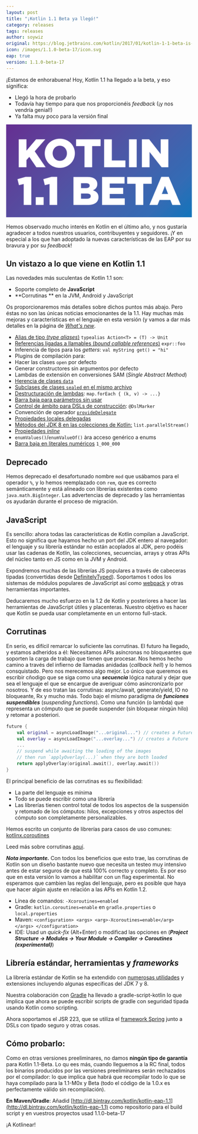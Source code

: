 ```yaml
---
layout: post
title: "¡Kotlin 1.1 Beta ya llegó!"
category: releases
tags: releases
author: soywiz
original: https://blog.jetbrains.com/kotlin/2017/01/kotlin-1-1-beta-is-here/
icon: /images/1.1.0-beta-17/icon.svg
eap: true
version: 1.1.0-beta-17
---
```


¡Estamos de enhorabuena! Hoy, Kotlin 1.1 ha llegado a la beta, y eso significa:

* Llegó la hora de probarlo
* Todavía hay tiempo para que nos proporcionéis *feedback* (¡y nos vendría genial!)
* Ya falta muy poco para la versión final

![](/images/1.1.0-beta-17/1.1-Beta-Banner-2-01.png)

Hemos observado mucho interés en Kotlin en el último año, y nos gustaría agradecer a todos
nuestros usuarios, contribuyentes y seguidores. ¡Y en especial a los que han adoptado la nuevas
características de las EAP por su bravura y por su *feedback*!

## Un vistazo a lo que viene en Kotlin 1.1

Las novedades más suculentas de Kotlin 1.1 son:

* Soporte completo de **JavaScript**
* **Corrutinas ** en la JVM, Android y JavaScript

Os proporcionaremos más detalles sobre dichos puntos más abajo. Pero éstas no son las únicas
noticias emocionantes de la 1.1. Hay muchas más mejoras y características en el lenguaje en esta
versión (y vamos a dar más detalles en la página de [*What's new*](https://kotlinlang.org/docs/reference/whatsnew11.html).

* [Alias de tipo (*type aliases*)](https://github.com/Kotlin/KEEP/issues/4) `typealias Action<T> = (T) -> Unit`
* [Referencias ligadas a llamables (*bound callable references*)](https://github.com/Kotlin/KEEP/issues/5) `expr::foo`
* Inferencia de tipos para los *getters*: `val myString get() = "hi"`
* Plugins de compilación para:
 * Hacer las clases `open` por defecto
 * Generar constructores sin argumentos por defecto
 * Lambdas de extensión en conversiones SAM (*Single Abstract Method*)
* [Herencia de clases `data`](https://github.com/Kotlin/KEEP/issues/31)
* [Subclases de clases `sealed` en el mismo archivo](https://github.com/Kotlin/KEEP/issues/29)
* [Destructuración de lambdas](https://github.com/Kotlin/KEEP/blob/master/proposals/destructuring-in-parameters.md): `map.forEach { (k, v) -> ...}`
* [Barra baja para parámetros sin usar](https://github.com/Kotlin/KEEP/blob/master/proposals/underscore-for-unused-parameters.md)
* [Control de ámbito para DSLs de construcción](https://github.com/Kotlin/KEEP/blob/master/proposals/scope-control-for-implicit-receivers.md): `@DslMarker`
* Convención de operador [`provideDelegate`](https://blog.jetbrains.com/kotlin/2016/12/kotlin-1-1-m04-is-here/#provide-delegate)
* [Propiedades locales delegadas](https://github.com/Kotlin/KEEP/issues/25)
* [Métodos del JDK 8 en las colecciones de Kotlin:](https://github.com/Kotlin/KEEP/blob/master/proposals/jdk-dependent-built-ins.md) `list.parallelStream()`
* [Propiedades *inline*](https://github.com/Kotlin/KEEP/blob/master/proposals/inline-properties.md)
* `enumValues()`/`enumValueOf()` àra acceso genérico a enums
* [Barra baja en literales numéricos](https://github.com/Kotlin/KEEP/blob/master/proposals/underscores-in-numeric-literals.md) `1_000_000`

## Deprecado

Hemos deprecado el desafortunado nombre `mod` que usábamos para el operador `%`, y lo hemos reemplazado
con `rem`, que es correcto semánticamente y está alineado con librerías existentes como `java.math.BigInteger`.
Las advertencias de deprecado y las herramientas os ayudarán durante el proceso de migración.

## JavaScript

Es sencillo: ahora todas las características de Kotlin compilan a JavaScript. Esto no significa
que hayamos hecho un port del JDK entero al navegador: el lenguaje y su librería estándar no están
acoplados al JDK, pero podéis usar las cadenas de Kotlin, las colecciones, secuencias, arrays y otras
APIs del núcleo tanto en JS como en la JVM y Android.

Expondremos muchas de las librerías JS populares a través de cabeceras tipadas (convertidas desde [DefinitelyTyped](https://github.com/DefinitelyTyped/DefinitelyTyped)).
Soportamos t odos los sistemas de módulos populares de JavaScript así como [webpack](https://webpack.github.io/) y otras herramientas importantes.

Deducaremos mucho esfuerzo en la 1.2 de Kotlin y posteriores a hacer las herramientas de JavaScript
útiles y placenteras. Nuestro objetivo es hacer que Kotlin se pueda usar completamente en un entorno full-stack.

## Corrutinas

En serio, es difícil remarcar lo suficiente las corrutinas. El futuro ha llegado, y estamos adheridos a él:
Necesitamos APIs asíncronas no bloqueantes que soporten la carga de trabajo que tienen que procesar.
Nos hemos hecho camino a través del infierno de llamadas anidadas (*callback hell*) y lo hemos consquistado.
Pero nos merecemos algo mejor. Lo único que queremos es escribir cñodigo que se siga como una ***secuencia***
lógica natural y dejar que sea el lenguaje el que se encargue de averiguar cómo asincronizarlo por nosotros.
Y de eso tratan las corrutinas: async/await, generate/yield, IO no bloqueante, Rx y mucho más. Todo bajo
el mismo paradigma de ***funciones suspendibles*** (*suspending functions*). Como una función (o lambda) que
representa un cómputo que se puede suspender (sin bloquear ningún hilo) y retomar a posteriori.

```kotlin
future {
    val original = asyncLoadImage("...original...") // creates a Future
    val overlay = asyncLoadImage("...overlay...") // creates a Future
    ...
    // suspend while awaiting the loading of the images
    // then run `applyOverlay(...)` when they are both loaded
    return applyOverlay(original.await(), overlay.await())
}
```

El principal beneficio de las corrutinas es su flexibilidad:

* La parte del lenguaje es mínima
* Todo se puede escribir como una librería
* Las librerías tienen control total de todos los aspectos de la suspensión y retomado de los cómputos: hilos, excepciones y otros aspectos del cómputo son completamente personalizables.

Hemos escrito un conjunto de librerías  para casos de uso comunes: [kotlinx.coroutines](https://github.com/Kotlin/kotlinx.coroutines)

Leed más sobre corrutinas [aquí](https://github.com/Kotlin/kotlin-coroutines/blob/master/kotlin-coroutines-informal.md).

***Nota importante.*** Con todos los beneficios que esto trae, las corrutinas de Kotlin son un diseño bastante nuevo
que necesita un testeo muy intensivo antes de estar seguros de que está 100% correcto y completo.
Es por eso que en esta versión lo vamos a habilitar con un flag experimental. No esperamos que cambien
las reglas del lenguaje, pero es posible que haya que hacer algún ajuste en relación a las APIs en Kotlin 1.2.

* Línea de comandos: `-Xcoroutines=enabled`
* Gradle: `kotlin.coroutines=enable` en `gradle.properties` o `local.properties`
* Maven: `<configuration> <args> <arg>-Xcoroutines=enable</arg> </args> </configuration>`
* IDE: Usad un *quick-fix* (Alt+Enter) o modificad las opciones en (***Project Structure -> Modules -> Your Module -> Compiler -> Coroutines (experimental)***)

## Librería estándar, herramientas y *frameworks*

La librería estándar de Kotlin se ha extendido con [numerosas utilidades](https://kotlinlang.org/docs/reference/whatsnew11.html#standard-library)
y extensiones incluyendo algunas específicas del JDK 7 y 8.

Nuestra colaboración con [Gradle](https://blog.gradle.org/kotlin-meets-gradle) ha llevado a gradle-script-kotlin
lo que implica que ahora se puede escribir scripts de gradle con seguridad tipada usando Kotlin como scripting.

Ahora soportamos el JSR 223, que se utiliza el [framework Spring](https://spring.io/blog/2017/01/04/introducing-kotlin-support-in-spring-framework-5-0)
junto a DSLs con tipado seguro y otras cosas.

## Cómo probarlo:

Como en otras versiones preeliminares, no damos **ningún tipo de garantía** para Kotlin 1.1-Beta.
Lo qu ees más, cuando lleguemos a la RC final, todos los binarios producidos por las versiones 
preeliminares serán rechazados por el compilador: lo que implica que habrá que recompilar todo lo que
se haya compilado para la 1.1-M0x y Beta (todo el código de la 1.0.x es perfectamente válido sin recompilación).

**En Maven/Gradle**: Añadid [http://dl.bintray.com/kotlin/kotlin-eap-1.1](http://dl.bintray.com/kotlin/kotlin-eap-1.1) como repositorio para el build script
y en vuestros proyectos usad 1.1.0-beta-17


¡A Kotlinear!